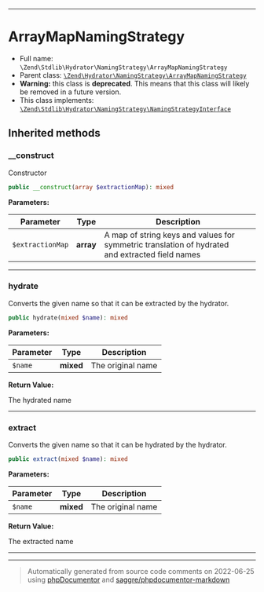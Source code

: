 ***

# ArrayMapNamingStrategy





* Full name: `\Zend\Stdlib\Hydrator\NamingStrategy\ArrayMapNamingStrategy`
* Parent class: [`\Zend\Hydrator\NamingStrategy\ArrayMapNamingStrategy`](../../../Hydrator/NamingStrategy/ArrayMapNamingStrategy.md)
* **Warning:** this class is **deprecated**. This means that this class will likely be removed in a future version.
* This class implements:
[`\Zend\Stdlib\Hydrator\NamingStrategy\NamingStrategyInterface`](./NamingStrategyInterface.md)






## Inherited methods


### __construct

Constructor

```php
public __construct(array $extractionMap): mixed
```








**Parameters:**

| Parameter | Type | Description |
|-----------|------|-------------|
| `$extractionMap` | **array** | A map of string keys and values for symmetric translation of hydrated<br />and extracted field names |




***

### hydrate

Converts the given name so that it can be extracted by the hydrator.

```php
public hydrate(mixed $name): mixed
```








**Parameters:**

| Parameter | Type | Description |
|-----------|------|-------------|
| `$name` | **mixed** | The original name |


**Return Value:**

The hydrated name



***

### extract

Converts the given name so that it can be hydrated by the hydrator.

```php
public extract(mixed $name): mixed
```








**Parameters:**

| Parameter | Type | Description |
|-----------|------|-------------|
| `$name` | **mixed** | The original name |


**Return Value:**

The extracted name



***


***
> Automatically generated from source code comments on 2022-06-25 using [phpDocumentor](http://www.phpdoc.org/) and [saggre/phpdocumentor-markdown](https://github.com/Saggre/phpDocumentor-markdown)
